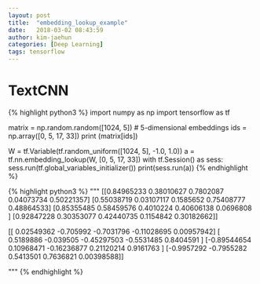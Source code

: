 ```yaml
---
layout: post
title:  "embedding_lookup_example"
date:   2018-03-02 08:43:59
author: kim-jaehun
categories: [Deep Learning]
tags: tensorflow
---
```


# TextCNN

{% highlight python3 %}
import numpy as np
import tensorflow as tf

matrix = np.random.random([1024, 5])  # 5-dimensional embeddings
ids = np.array([0, 5, 17, 33])
print (matrix[ids])


W = tf.Variable(tf.random_uniform([1024, 5], -1.0, 1.0))
a = tf.nn.embedding_lookup(W, [0, 5, 17, 33])
with tf.Session() as sess:
    sess.run(tf.global_variables_initializer())
    print(sess.run(a))
{% endhighlight %}


{% highlight python3 %}
"""
[[0.84965233 0.38010627 0.7802087  0.04073734 0.50221357]
 [0.55038719 0.03107117 0.1585652  0.75408777 0.48864533]
 [0.85355485 0.58459576 0.4010224  0.40606138 0.0696808 ]
 [0.92847228 0.30353077 0.42440735 0.1154842  0.30182662]]

[[ 0.02549362 -0.705992   -0.7031796  -0.11028695  0.00957942]
 [ 0.5189886  -0.039505   -0.45297503 -0.5531485   0.8404591 ]
 [-0.89544654  0.10968471 -0.16236877  0.21120214  0.9161763 ]
 [-0.9957292  -0.7955282   0.5413501   0.7636821   0.00398588]]

"""
{% endhighlight %}

